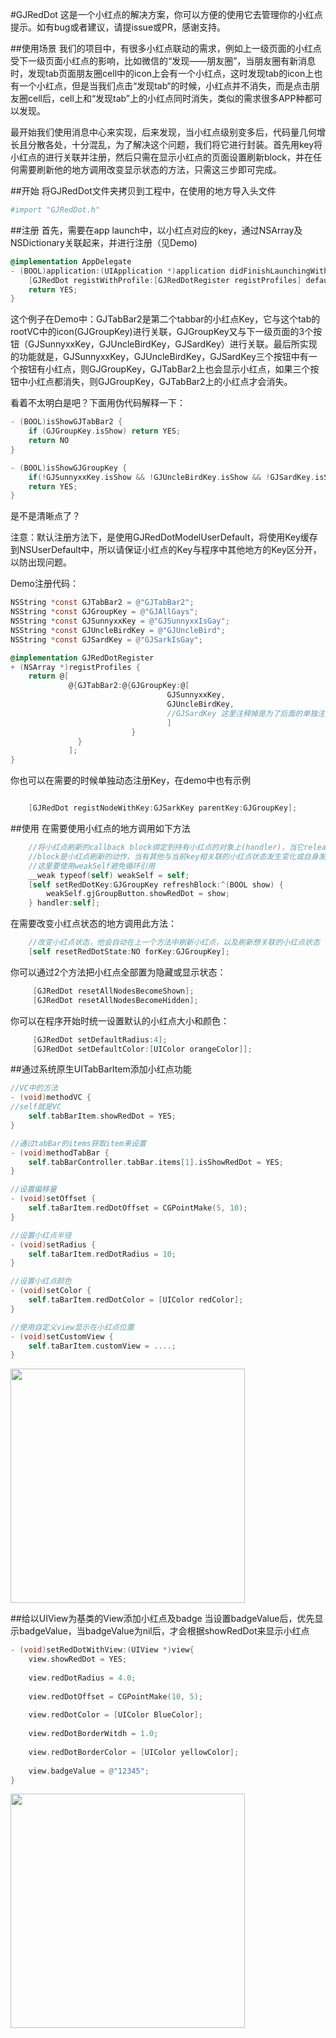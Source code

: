 #GJRedDot
这是一个小红点的解决方案，你可以方便的使用它去管理你的小红点提示。如有bug或者建议，请提issue或PR，感谢支持。

##使用场景
我们的项目中，有很多小红点联动的需求，例如上一级页面的小红点受下一级页面小红点的影响，比如微信的“发现——朋友圈”，当朋友圈有新消息时，发现tab页面朋友圈cell中的icon上会有一个小红点，这时发现tab的icon上也有一个小红点，但是当我们点击“发现tab“的时候，小红点并不消失，而是点击朋友圈cell后，cell上和“发现tab”上的小红点同时消失，类似的需求很多APP种都可以发现。

最开始我们使用消息中心来实现，后来发现，当小红点级别变多后，代码量几何增长且分散各处，十分混乱，为了解决这个问题，我们将它进行封装。首先用key将小红点的进行关联并注册，然后只需在显示小红点的页面设置刷新block，并在任何需要刷新他的地方调用改变显示状态的方法，只需这三步即可完成。


##开始
将GJRedDot文件夹拷贝到工程中，在使用的地方导入头文件
```bash
#import "GJRedDot.h"
```

##注册
首先，需要在app launch中，以小红点对应的key，通过NSArray及NSDictionary关联起来，并进行注册（见Demo)
```objective-c
@implementation AppDelegate
- (BOOL)application:(UIApplication *)application didFinishLaunchingWithOptions:(NSDictionary *)launchOptions {
    [GJRedDot registWithProfile:[GJRedDotRegister registProfiles] defaultShow:YES];//defaultShow为默认状态是展示还是隐藏
    return YES;
}
```

这个例子在Demo中：GJTabBar2是第二个tabbar的小红点Key，它与这个tab的rootVC中的icon(GJGroupKey)进行关联，GJGroupKey又与下一级页面的3个按钮（GJSunnyxxKey，GJUncleBirdKey，GJSardKey）进行关联。最后所实现的功能就是，GJSunnyxxKey，GJUncleBirdKey，GJSardKey三个按钮中有一个按钮有小红点，则GJGroupKey，GJTabBar2上也会显示小红点，如果三个按钮中小红点都消失，则GJGroupKey，GJTabBar2上的小红点才会消失。

看着不太明白是吧？下面用伪代码解释一下：
```objective-c
- (BOOL)isShowGJTabBar2 {
    if (GJGroupKey.isShow) return YES;
    return NO
}

- (BOOL)isShowGJGroupKey {
    if(!GJSunnyxxKey.isShow && !GJUncleBirdKey.isShow && !GJSardKey.isShow) return NO;
    return YES;
}
```
是不是清晰点了？


注意：默认注册方法下，是使用GJRedDotModelUserDefault，将使用Key缓存到NSUserDefault中，所以请保证小红点的Key与程序中其他地方的Key区分开，以防出现问题。

Demo注册代码：
```objective-c
NSString *const GJTabBar2 = @"GJTabBar2";
NSString *const GJGroupKey = @"GJAllGays";
NSString *const GJSunnyxxKey = @"GJSunnyxxIsGay";
NSString *const GJUncleBirdKey = @"GJUncleBird";
NSString *const GJSardKey = @"GJSarkIsGay";

@implementation GJRedDotRegister
+ (NSArray *)registProfiles {
    return @[
             @{GJTabBar2:@{GJGroupKey:@[
                                   GJSunnyxxKey,
                                   GJUncleBirdKey,
                                   //GJSardKey 这里注释掉是为了后面的单独注册的方法，与在这里注册等效
                                   ]
                           }
               }
             ];
}

```

你也可以在需要的时候单独动态注册Key，在demo中也有示例
```objective-c

    [GJRedDot registNodeWithKey:GJSarkKey parentKey:GJGroupKey];

```

##使用
在需要使用小红点的地方调用如下方法
```objective-c
    //将小红点刷新的callback block绑定到持有小红点的对象上(handler)，当它release的时候，也自动release小红点的刷新block
    //block是小红点刷新的动作，当有其他与当前key相关联的小红点状态发生变化或自身发生变化时，并影响到当前小红点状态，则进行刷新动作
    //这里要使用weakSelf避免循环引用
    __weak typeof(self) weakSelf = self;
    [self setRedDotKey:GJGroupKey refreshBlock:^(BOOL show) {
        weakSelf.gjGroupButton.showRedDot = show;
    } handler:self];
```

在需要改变小红点状态的地方调用此方法：
```objective-c
    //改变小红点状态，他会自动在上一个方法中刷新小红点，以及刷新想关联的小红点状态
    [self resetRedDotState:NO forKey:GJGroupKey];
```

你可以通过2个方法把小红点全部置为隐藏或显示状态：
```objective-c
     [GJRedDot resetAllNodesBecomeShown];
     [GJRedDot resetAllNodesBecomeHidden];
```

你可以在程序开始时统一设置默认的小红点大小和颜色：
```objective-c
     [GJRedDot setDefaultRadius:4];
     [GJRedDot setDefaultColor:[UIColor orangeColor]];
```

##通过系统原生UITabBarItem添加小红点功能
```objective-c
//VC中的方法
- (void)methodVC {
//self就是VC
    self.tabBarItem.showRedDot = YES;
}

//通过tabBar的items获取item来设置
- (void)methodTabBar {
    self.tabBarController.tabBar.items[1].isShowRedDot = YES;
}

//设置偏移量
- (void)setOffset {
    self.taBarItem.redDotOffset = CGPointMake(5, 10);
}

//设置小红点半径
- (void)setRadius {
    self.taBarItem.redDotRadius = 10;
}

//设置小红点颜色
- (void)setColor {
    self.taBarItem.redDotColor = [UIColor redColor];
}

//使用自定义view显示在小红点位置
- (void)setCustomView {
    self.taBarItem.customView = ....;
}
```
<img src="https://github.com/GJGroup/UITabBarItem-GJRedDot/blob/master/demo.gif" width="375">

##给以UIView为基类的View添加小红点及badge
当设置badgeValue后，优先显示badgeValue，当badgeValue为nil后，才会根据showRedDot来显示小红点
```objective-c
- (void)setRedDotWithView:(UIView *)view{
    view.showRedDot = YES;
    
    view.redDotRadius = 4.0;
    
    view.redDotOffset = CGPointMake(10, 5);
    
    view.redDotColor = [UIColor BlueColor];
    
    view.redDotBorderWitdh = 1.0;
    
    view.redDotBorderColor = [UIColor yellowColor];
    
    view.badgeValue = @"12345";
}
```
<img src=https://github.com/GJGroup/GJRedDot/blob/master/screenshots/reddot.png width="375">


